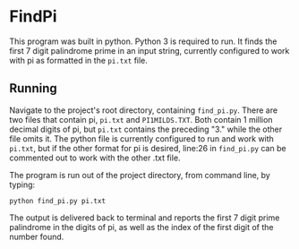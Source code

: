 # FindPi
This program was built in python. Python 3 is required to run. It finds the first 7 digit palindrome prime in an input 
string, currently configured to work with pi as formatted in the `pi.txt` file.

## Running
Navigate to the project's root directory, containing `find_pi.py`. 
There are two files that contain pi, `pi.txt` and `PI1MILDS.TXT`. Both contain 1 million decimal digits of pi, but 
`pi.txt` contains the preceding "3." while the other file omits it. The python file is currently 
configured to run and work with `pi.txt`, but if the other format for pi is desired, line:26 in `find_pi.py` 
can be commented out to work with the other .txt file. 

The program is run out of the project directory, from command line, by typing:

`python find_pi.py pi.txt`

The output is delivered back to terminal and reports the first 7 digit prime palindrome in the digits of pi, as well as 
the index of the first digit of the number found.

